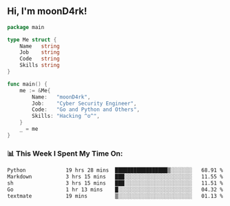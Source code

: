<h2> Hi, I'm moonD4rk!</h2>

```go
package main

type Me struct {
	Name   string
	Job    string
	Code   string
	Skills string
}

func main() {
	me := &Me{
		Name:   "moonD4rk",
		Job:    "Cyber Security Engineer",
		Code:   "Go and Python and Others",
		Skills: "Hacking ^o^",
	}
	_ = me
}
```

<h3>📊 This Week I Spent My Time On:</h3>
<!-- <img align='right' src="https://github-readme-stats.vercel.app/api?username=moond4rk&show_icons=true&theme=radical", width="300" height="150"> -->

<!--START_SECTION:waka-->

```txt
Python             19 hrs 28 mins  █████████████████▒░░░░░░░   68.91 %
Markdown           3 hrs 15 mins   ███░░░░░░░░░░░░░░░░░░░░░░   11.55 %
sh                 3 hrs 15 mins   ███░░░░░░░░░░░░░░░░░░░░░░   11.51 %
Go                 1 hr 13 mins    █░░░░░░░░░░░░░░░░░░░░░░░░   04.32 %
textmate           19 mins         ▒░░░░░░░░░░░░░░░░░░░░░░░░   01.13 %
```

<!--END_SECTION:waka-->

